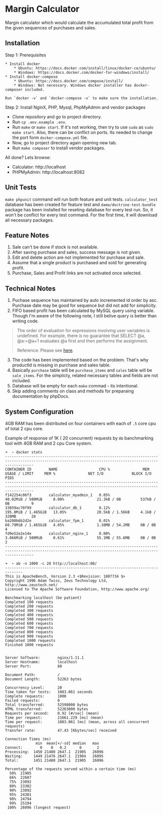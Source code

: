# Margin Calculator

Margin calculator which would calculate the accumulated total profit from the given sequences of purchases and sales.


## Installation

Step 1: Prerequisites

    * Install docker
        * Ubuntu: https://docs.docker.com/install/linux/docker-ce/ubuntu/
        * Windows: https://docs.docker.com/docker-for-windows/install/
    * Install docker-compose
        * Ubuntu: https://docs.docker.com/compose/install/
        * Windows: Not necessary. Windows docker installer has docker-composer included.

    Run `docker -v` and `docker-compose -v` to make sure the installation.

Step 2: Install NginX, PHP, Mysql, PhpMyAdmin and vendor packages

   * Clone repository and go to project directory.
   * Run `cp .env.example .env`.
   * Run `make` or `make start`. If it's not working, then try to use `sudo` as `sudo make start`. Also, there can be conflict on ports. Its needed to change the port form `docker-compose.yml` file.
   * Now, go to project directory again opening new tab.
   * Run `make composer` to install vendor packages.

All done? Lets browse:

* Calculator: http://localhost
* PHPMyAdmin: http://localhost:8082

## Unit Tests

`make phpunit` command will run both feature and unit tests. `calculator_test` database has been created for feature test and `dama/doctrine-test-bundle` package has been installed for reseting database for every test run. So, it won't be conflict for every test command. For the first time, it will download all necessary packages.

## Feature Notes

1) Sale can't be done if stock is not available.
2) After saving purchase and sales, success message is not given.
3) Edit and delete action are not implemented for purchase and sale.
4) Assume that a single product is purchased and sold for generating profit.
5) Purchase, Sales and Profit links are not activated once selected.


## Technical Notes

1) Puchase sequence has maintained by auto incremented id order by asc. Purchase date may be good for sequence but did not add for simplicity.
2) FIFO based profit has been calculated by MySQL query using variable. Though I'm aware of the following note, I still belive query is better than writing code.
> The order of evaluation for expressions involving user variables is undefined. For example, there is no guarantee that SELECT @a, @a:=@a+1 evaluates @a first and then performs the assignment.
>
> Reference: Please see [here](https://dev.mysql.com/doc/refman/8.0/en/user-variables.html).
3) The code has been implemented based on the problem. That's why productId is missing in purchase and sales table.
4) Basically `purchase` table will be `purchase_items` and `sales` table will be `sale_items`. For the simplicty, related necessary tables and fields are not included.
5) Database will be empty for each `make` commad - its intentional.
6) Skip adding comments on class and methods for preparaing documentation by phpDocs.

## System Configuration

4GB RAM has been distributed on four containers with each of `.5` core cpu of total 2 cpu core.

Example of response of 1K ( 20 concurrent) requests by `Ab` banchmarking tool with 4GB RAM and 2 cpu Core system.
```
➜  ~ docker stats
---------------------------------------------------------------------------------------------------------------------------------------------------------
CONTAINER ID        NAME                   CPU %               MEM USAGE / LIMIT     MEM %               NET I/O             BLOCK I/O           PIDS
---------------------------------------------------------------------------------------------------------------------------------------------------------
f142254c06f3        calculator_myadmin_1   0.05%               40.02MiB / 500MiB     8.00%               21.3kB / 0B         537kB / 0B          9
33859ac70f99        calculator_db_1        0.12%               195.8MiB / 1.465GiB   13.05%              20.5kB / 1.56kB     4.1kB / 320MB       28
ba200b6b2d2e        calculator_fpm_1       0.01%               60.79MiB / 1.465GiB   4.05%               1.38MB / 54.2MB     0B / 0B             4
fd9e52e2e14e        calculator_nginx_1     0.00%               3.066MiB / 500MiB     0.61%               55.1MB / 55.6MB     0B / 0B             2
---------------------------------------------------------------------------------------------------------------------------------------------------------

➜  ~ ab -n 1000 -c 20 http://localhost:80/
------------------------------------------------------------------------------
This is ApacheBench, Version 2.3 <$Revision: 1807734 $>
Copyright 1996 Adam Twiss, Zeus Technology Ltd, http://www.zeustech.net/
Licensed to The Apache Software Foundation, http://www.apache.org/

Benchmarking localhost (be patient)
Completed 100 requests
Completed 200 requests
Completed 300 requests
Completed 400 requests
Completed 500 requests
Completed 600 requests
Completed 700 requests
Completed 800 requests
Completed 900 requests
Completed 1000 requests
Finished 1000 requests


Server Software:        nginx/1.11.1
Server Hostname:        localhost
Server Port:            80

Document Path:          /
Document Length:        52263 bytes

Concurrency Level:      20
Time taken for tests:   1083.061 seconds
Complete requests:      1000
Failed requests:        0
Total transferred:      52598000 bytes
HTML transferred:       52263000 bytes
Requests per second:    0.92 [#/sec] (mean)
Time per request:       21661.229 [ms] (mean)
Time per request:       1083.061 [ms] (mean, across all concurrent requests)
Transfer rate:          47.43 [Kbytes/sec] received

Connection Times (ms)
              min  mean[+/-sd] median   max
Connect:        0    0   0.2      0       2
Processing:  1450 21480 2647.1  21905   26096
Waiting:     1449 21476 2647.1  21904   26095
Total:       1451 21480 2647.1  21905   26096

Percentage of the requests served within a certain time (ms)
  50%  21905
  66%  22607
  75%  23092
  80%  23302
  90%  23892
  95%  24301
  98%  24794
  99%  25194
 100%  26096 (longest request)
```
